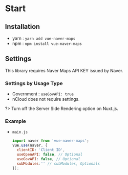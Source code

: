 # Start
## Installation
* yarn : `yarn add vue-naver-maps`
* npm : `npm install vue-naver-maps`

## Settings
This library requires Naver Maps API KEY issued by Naver.

### Settings by Usage Type
* Government : `useGovAPI: true`
* nCloud does not require settings.


?> Turn off the Server Side Rendering option on Nuxt.js.</span>

### Example
* `main.js`
  ```javascript
  import naver from 'vue-naver-maps';
  Vue.use(naver, {
    clientID: 'Client ID',
    useOpenAPI: false, // Optional
    useGovAPI: false, // Optional
    subModules:'' // subModules, Optionals
  });
  ```
